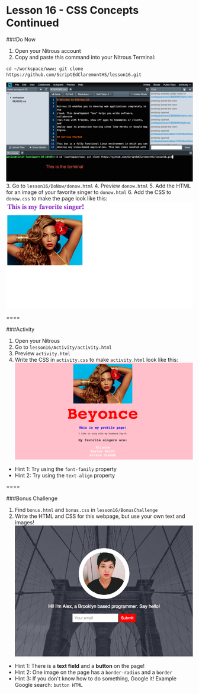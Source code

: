 Lesson 16 - CSS Concepts Continued
========

###Do Now

1. Open your Nitrous account
2. Copy and paste this command into your Nitrous Terminal:
  
  ```
  cd ~/workspace/www; git clone https://github.com/ScriptEdClaremontHS/lesson16.git
  ```
  ![Nitrous terminal](images/nitrous-small.png)
3. Go to `lesson16/DoNow/donow.html`
4. Preview `donow.html`
5. Add the HTML for an image of your favorite singer to `donow.html`
6. Add the CSS to `donow.css` to make the page look like this:
  ![Do now](images/lesson16donow.png)

====

###Activity

1. Open your Nitrous
2. Go to `lesson16/Activity/activity.html`
3. Preview `activity.html`
4. Write the CSS in `activity.css` to make `activity.html` look like this:
  ![Activity](images/lesson16activity.png)

* Hint 1: Try using the `font-family` property
* Hint 2: Try using the `text-align` property

====

###Bonus Challenge

1. Find `bonus.html` and `bonus.css` in `lesson16/BonusChallenge`
2. Write the HTML and CSS for this webpage, but use your own text and images!
 ![Bonus Challenge](images/lesson16bonus.png)

* Hint 1: There is a **text field** and a **button** on the page!
* Hint 2: One image on the page has a `border-radius` and a `border`
* Hint 3: If you don't know how to do something, Google it! Example Google search: `button HTML`
